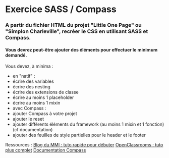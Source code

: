 # Exercice SASS / Compass

### A partir du fichier HTML du projet "Little One Page" ou "Simplon Charleville", recréer le CSS en utilisant SASS et Compass.
#### Vous devrez peut-être ajouter des éléments pour effectuer le minimum demandé.

Vous devez, à minima :
* en "natif" :
 * écrire des variables
 * écrire des nesting
 * écrire des extensions de classe
 * écrire au moins 1 placeholder
 * écrire au moins 1 mixin
* avec Compass :
 * ajouter Compass à votre projet
 * ajouter le reset
 * ajouter différents éléments du framework (au moins 1 mixin et 1 fonction) (cf documentation)
 * ajouter des feuilles de style partielles pour le header et le footer

Ressources :
[Blog du MMI : tuto rapide pour débuter](https://blogdummi.fr/tutoriel/booste-ton-workflow-1-apprendre-sass-et-compass-tutoriel/)
[OpenClassrooms : tuto plus complet](https://openclassrooms.com/fr/courses/3363036-maintenez-vos-feuilles-de-styles-avec-sass-et-compass/3370141-a-propos-de-sass-et-compass?status=waiting-for-publication)
[Documentation Compass](http://compass-style.org/reference/compass/)
